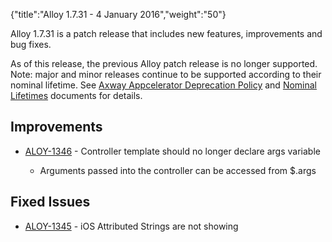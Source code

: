 {"title":"Alloy 1.7.31 - 4 January 2016","weight":"50"}

Alloy 1.7.31 is a patch release that includes new features, improvements and bug fixes.

As of this release, the previous Alloy patch release is no longer supported. Note: major and minor releases continue to be supported according to their nominal lifetime. See [Axway Appcelerator Deprecation Policy](/docs/appc/AMPLIFY_Appcelerator_Services_Overview/Axway_Appcelerator_Deprecation_Policy/) and [Nominal Lifetimes](/docs/appc/AMPLIFY_Appcelerator_Services_Overview/Axway_Appcelerator_Product_Lifecycle/#NominalLifetimes) documents for details.

## Improvements

* [ALOY-1346](https://jira.appcelerator.org/browse/ALOY-1346) - Controller template should no longer declare args variable

  * Arguments passed into the controller can be accessed from $.args


## Fixed Issues

* [ALOY-1345](https://jira.appcelerator.org/browse/ALOY-1345) - iOS Attributed Strings are not showing
